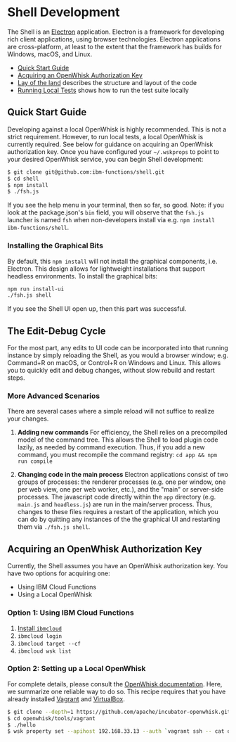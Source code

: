 # Shell Development

The Shell is an [Electron](https://electron.atom.io/)
application. Electron is a framework for developing rich client
applications, using browser technologies. Electron applications are
cross-platform, at least to the extent that the framework has builds
for Windows, macOS, and Linux.

   - [Quick Start Guide](#quick-start-guide)
   - [Acquiring an OpenWhisk Authorization Key](#acquiring-an-openwhisk-authorization-key)
   - [Lay of the land](lay-of-the-land.md) describes the structure and
     layout of the code
   - [Running Local Tests](local-testing.md) shows how to run the test
     suite locally

## Quick Start Guide

Developing against a local OpenWhisk is highly recommended. This is
not a strict requirement. However, to run local tests, a local
OpenWhisk is currently required. See below for guidance on acquiring
an OpenWhisk authorization key. Once you have configured your
`~/.wskprops` to point to your desired OpenWhisk service, you can
begin Shell development:

```bash
$ git clone git@github.com:ibm-functions/shell.git
$ cd shell
$ npm install
$ ./fsh.js
```

If you see the help menu in your terminal, then so far, so good. Note:
if you look at the package.json's `bin` field, you will observe that
the `fsh.js` launcher is named `fsh` when non-developers install via
e.g. `npm install ibm-functions/shell`.

### Installing the Graphical Bits

By default, this `npm install` will not install the graphical
components, i.e. Electron. This design allows for lightweight
installations that support headless environments.  To install the
graphical bits:

```bash
npm run install-ui
./fsh.js shell
```

If you see the Shell UI open up, then this part was successful.

## The Edit-Debug Cycle

For the most part, any edits to UI code can be incorporated into that
running instance by simply reloading the Shell, as you would a browser
window; e.g. Command+R on macOS, or Control+R on Windows and
Linux. This allows you to quickly edit and debug changes, without slow
rebuild and restart steps.

### More Advanced Scenarios

There are several cases where a simple reload will not suffice to
realize your changes.

 1. **Adding new commands** For efficiency, the Shell relies on a
    precompiled model of the command tree. This allows the Shell to
    load plugin code lazily, as needed by command execution. Thus, if
    you add a new command, you must recompile the command
    registry: `cd app && npm run compile`
    
 2. **Changing code in the main process** Electron applications
    consist of two groups of processes: the renderer processes
    (e.g. one per window, one per web view, one per web worker, etc.),
    and the "main" or server-side processes. The javascript code
    directly within the `app` directory (e.g. `main.js` and
    `headless.js`) are run in the main/server process. Thus, changes
    to these files requires a restart of the application, which you
    can do by quitting any instances of the the graphical UI and
    restarting them via `./fsh.js shell`.
    
## Acquiring an OpenWhisk Authorization Key

Currently, the Shell assumes you have an OpenWhisk authorization
key. You have two options for acquiring one:

 - Using IBM Cloud Functions
 - Using a Local OpenWhisk

### Option 1: Using IBM Cloud Functions

 1. [Install `ibmcloud`](https://console.bluemix.net/docs/cli/reference/bluemix_cli/get_started.html)
 2. `ibmcloud login`
 3. `ibmcloud target --cf`
 4. `ibmcloud wsk list`

### Option 2: Setting up a Local OpenWhisk

For complete details, please consult
the
[OpenWhisk documentation](https://github.com/apache/incubator-openwhisk). Here,
we summarize one reliable way to do so. This recipe requires that you
have already installed [Vagrant](https://www.vagrantup.com)
and [VirtualBox](https://www.virtualbox.org/).

```bash
$ git clone --depth=1 https://github.com/apache/incubator-openwhisk.git openwhisk
$ cd openwhisk/tools/vagrant
$ ./hello
$ wsk property set --apihost 192.168.33.13 --auth `vagrant ssh -- cat openwhisk/ansible/files/auth.guest`
```
